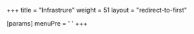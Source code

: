 +++
title = "Infrastrure"
weight = 51
layout = "redirect-to-first"

[params]
  menuPre = '<i class="fa-fw fas fa-folder"></i> '
+++
